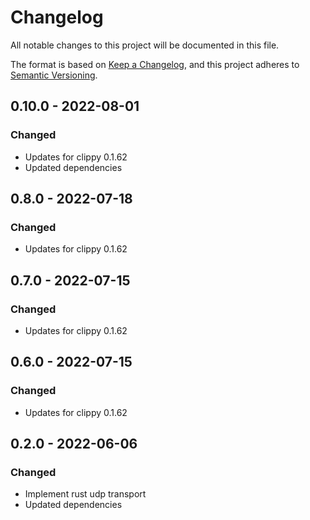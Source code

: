 # Changelog
All notable changes to this project will be documented in this file.

The format is based on [Keep a Changelog](https://keepachangelog.com/en/1.0.0/),
and this project adheres to [Semantic Versioning](https://semver.org/spec/v2.0.0.html).

## 0.10.0 - 2022-08-01

### Changed

- Updates for clippy 0.1.62
- Updated dependencies

## 0.8.0 - 2022-07-18

### Changed

- Updates for clippy 0.1.62

## 0.7.0 - 2022-07-15

### Changed

- Updates for clippy 0.1.62

## 0.6.0 - 2022-07-15

### Changed

- Updates for clippy 0.1.62

## 0.2.0 - 2022-06-06

### Changed

- Implement rust udp transport
- Updated dependencies

